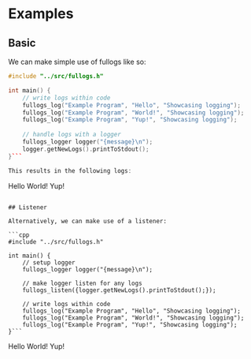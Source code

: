 # Examples

## Basic

We can make simple use of fullogs like so:

```cpp
#include "../src/fullogs.h"

int main() {
	// write logs within code
	fullogs_log("Example Program", "Hello", "Showcasing logging");
	fullogs_log("Example Program", "World!", "Showcasing logging");
	fullogs_log("Example Program", "Yup!", "Showcasing logging");
	
	// handle logs with a logger
	fullogs_logger logger("{message}\n");
	logger.getNewLogs().printToStdout();
}```

This results in the following logs:

```
Hello
World!
Yup!
```

## Listener

Alternatively, we can make use of a listener:

```cpp
#include "../src/fullogs.h"

int main() {
	// setup logger
	fullogs_logger logger("{message}\n");
	
	// make logger listen for any logs
	fullogs_listen({logger.getNewLogs().printToStdout();});
	
	// write logs within code
	fullogs_log("Example Program", "Hello", "Showcasing logging");
	fullogs_log("Example Program", "World!", "Showcasing logging");
	fullogs_log("Example Program", "Yup!", "Showcasing logging");
}```

```
Hello
World!
Yup!
```